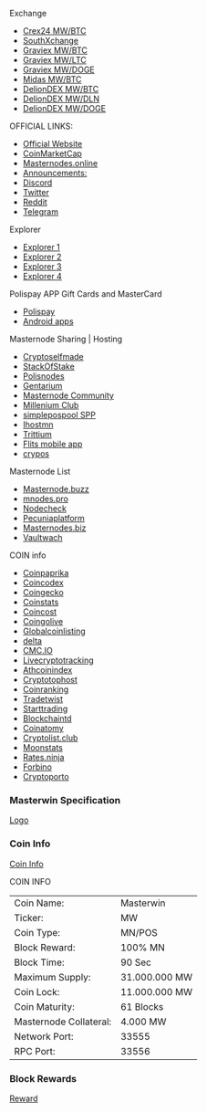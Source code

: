 Exchange
- [Crex24 MW/BTC](https://crex24.com/exchange/MW-BTC)
- [SouthXchange](https://www.southxchange.com/Market/Book/MW/BTC)
- [Graviex MW/BTC](https://graviex.net/markets/mwbtc)
- [Graviex MW/LTC](https://graviex.net/markets/mwltc)
- [Graviex MW/DOGE](https://graviex.net/markets/mwdoge)
- [Midas MW/BTC](https://midas.investments/exchange/MW/BTC)
- [DelionDEX MW/BTC](https://dex.delion.online/market/DELION.MW_DELION.BTC)
- [DelionDEX MW/DLN](https://dex.delion.online/market/DELION.MW_DELION.DLN)
- [DelionDEX MW/DOGE](https://dex.delion.online/market/DELION.MW_DELION.DOGE)

OFFICIAL LINKS:
- [Official Website](https://masterwin.online/)
- [CoinMarketCap](https://coinmarketcap.com/currencies/masterwin/)
- [Masternodes.online](https://masternodes.online/currencies/MW/)
- [Announcements:](https://bitcoingarden.org/forum/index.php?topic=84392) 
- [Discord](https://discord.gg/XbnbzC2)
- [Twitter](https://twitter.com/master__win)
- [Reddit](https://www.reddit.com/r/MasterWin)
- [Telegram](https://t.me/masterwinofficial)

Explorer
- [Explorer 1](http://185.58.226.136:3001/) 
- [Explorer 2](http://91.208.184.185:3001/) 
- [Explorer 3](http://46.173.218.227:3001/) 
- [Explorer 4](https://chains.tretium.cc/MW/blocks) 

Polispay APP Gift Cards and MasterCard
- [Polispay](https://www.polispay.com/)
- [Android apps](https://play.google.com/store/apps/details?id=com.polispay.copay)

Masternode Sharing | Hosting
- [Cryptoselfmade](http://cryptoselfmade.com/?ref=1076cYhXemp7z1)
- [StackOfStake](https://stackofstake.com/)
- [Polisnodes](https://platform.polisnodes.io/coins)
- [Gentarium](https://gtmcoin.io/)
- [Masternode Community](http://masternode.community)
- [Millenium Club](https://millenniumclub.ca)
- [simplepospool SPP](https://simplepospool.com/)
- [Ihostmn](https://ihostmn.com)
- [Trittium](https://node.trittium.cc) 
- [Flits mobile app](https://flitsnode.app/download)
- [crypos](https://crypos.io/)

Masternode List
- [Masternode.buzz](https://coins.masternode.buzz/MW/)
- [mnodes.pro](https://mnodes.pro/masterwin-masternode-information.php)
- [Nodecheck](https://nodecheck.io/currency/MW)
- [Pecuniaplatform](https://pecuniaplatform.io/coin-details/Masterwin)
- [Masternodes.biz](http://masternodes.biz/coindetail.php?c=MW)
- [Vaultwach](https://www.vaultwatch.eu/detail.php?coin=mw)

COIN info
- [Coinpaprika](https://coinpaprika.com/coin/mw-masterwin)
- [Coincodex](https://coincodex.com/crypto/masterwin)
- [Coingecko](https://www.coingecko.com/en/coins/masterwin)
- [Coinstats](https://coinstats.app/en/coins/masterwin)
- [Coincost](http://coincost.net/en/currency/masterwin)
- [Coingolive](https://coingolive.com/en/coins/masterwin)
- [Globalcoinlisting](https://globalcoinlisting.com/currency/masterwin)
- [delta](https://delta.app/en/crypto/mw/masterwincoin)
- [CMC.IO](https://cmc.io/coins/masterwin/)
- [Livecryptotracking](http://livecryptotracking.com/currency/masterwin/)
- [Athcoinindex](https://athcoinindex.com/coin/masterwin)
- [Cryptotophost](https://cryptotophost.com/coin/mw)
- [Coinranking](https://coinranking.com/coin/F7GShh8J+masterwin-mw)
- [Tradetwist](https://tradetwist.com/currency/masterwin)
- [Starttrading](https://starttrading.com/currencies/masterwin/)
- [Blockchaintd](https://blockchaintd.com/prices/masterwin)
- [Coinatomy](http://coinatomy.com/currency/masterwin)
- [Cryptolist.club](https://cryptolist.club/currency/masterwin)
- [Moonstats](https://www.moonstats.com/mw-masterwin)
- [Rates.ninja](https://rates.ninja/cryptocurrency/masterwin)
- [Forbino](https://forbino.com/pl/kursy/masterwin/)
- [Cryptoporto](https://cryptoporto.com/)

### Masterwin Specification

[Logo](https://masterwin.online/assets/img/logo-top.png)

### Coin Info

[Coin Info](https://masterwin.online/assets/img/coininfo.png)

COIN INFO
<table>
<tr><td>Coin Name:</td><td>Masterwin</td></tr>
<tr><td>Ticker:</td><td>MW</td></tr>
<tr><td>Coin Type:</td><td>MN/POS</td></tr>
<tr><td>Block Reward:</td><td>100% MN</td></tr>
<tr><td>Block Time:</td><td>90 Sec</td></tr>                 
<tr><td>Maximum Supply:</td><td>31.000.000 MW</td></tr>
<tr><td>Coin Lock:</td><td>11.000.000 MW</td></tr>
<tr><td>Coin Maturity:</td><td>61 Blocks</td></tr>
<tr><td>Masternode Collateral:</td><td>4.000 MW</td></tr>		
<tr><td>Network Port:</td><td>33555</td></tr>
<tr><td>RPC Port:</td><td>33556</td></tr>
</table>

### Block Rewards

[Reward](https://masterwin.online/assets/img/REWARD.png)


